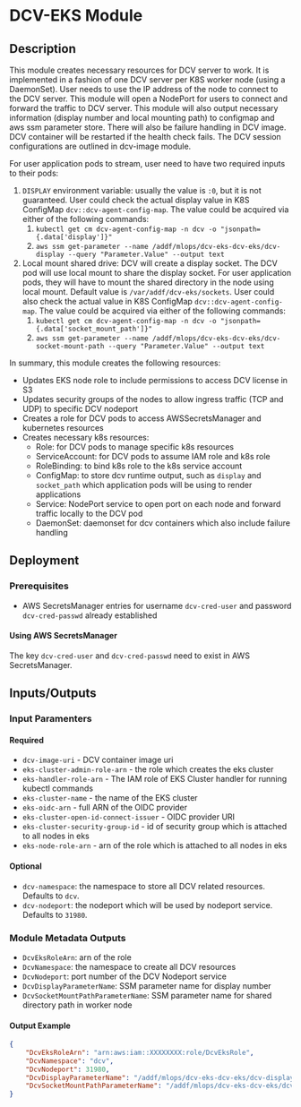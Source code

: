 # DCV-EKS Module

## Description

This module creates necessary resources for DCV server to work. It is implemented in a fashion of one DCV server per K8S worker node (using a DaemonSet). User needs to use the IP address of the node to connect to the DCV  server. This module will open a NodePort for users to connect and forward the traffic to DCV server. This module will also output necessary information (display number and local mounting path) to configmap and aws ssm parameter store. There will also be failure handling in DCV image. DCV
container will be restarted if the health check fails. The DCV session configurations are outlined in dcv-image module.

For user application pods to stream, user need to have two required inputs to their pods:

1. `DISPLAY` environment variable: usually the value is `:0`, but it is not guaranteed. User could check the actual display value in K8S ConfigMap `dcv::dcv-agent-config-map`. The value could be acquired via either of the following commands:
   1. `kubectl get cm dcv-agent-config-map -n dcv -o "jsonpath={.data['display']}"`
   2. `aws ssm get-parameter --name /addf/mlops/dcv-eks-dcv-eks/dcv-display --query "Parameter.Value" --output text`
2. Local mount shared drive: DCV will create a display socket. The DCV pod will use local mount to share the display socket. For user application pods, they will have to mount the shared directory in the node using local mount. Default value is `/var/addf/dcv-eks/sockets`. User could also check the actual value in K8S ConfigMap `dcv::dcv-agent-config-map`.
   The value could be acquired via either of the following commands:
   1. `kubectl get cm dcv-agent-config-map -n dcv -o "jsonpath={.data['socket_mount_path']}"`
   2. `aws ssm get-parameter --name /addf/mlops/dcv-eks-dcv-eks/dcv-socket-mount-path --query "Parameter.Value" --output text`

In summary, this module creates the following resources:

- Updates EKS node role to include permissions to access DCV license in S3
- Updates security groups of the nodes to allow ingress traffic (TCP and UDP) to specific DCV nodeport
- Creates a role for DCV pods to access AWSSecretsManager and kubernetes resources
- Creates necessary k8s resources:
  - Role: for DCV pods to manage specific k8s resources
  - ServiceAccount: for DCV pods to assume IAM role and k8s role
  - RoleBinding: to bind k8s role to the k8s service account
  - ConfigMap: to store dcv runtime output, such as `display` and `socket_path` which application pods will be using to render applications
  - Service: NodePort service to open port on each node and forward traffic locally to the DCV pod
  - DaemonSet: daemonset for dcv containers which also include failure handling

## Deployment

### Prerequisites

- AWS SecretsManager entries for username `dcv-cred-user` and password `dcv-cred-passwd` already established

#### Using AWS SecretsManager

The key `dcv-cred-user` and `dcv-cred-passwd` need to exist in AWS SecretsManager.

## Inputs/Outputs

### Input Paramenters

#### Required

- `dcv-image-uri` - DCV container image uri
- `eks-cluster-admin-role-arn` - the role which creates the eks cluster
- `eks-handler-role-arn` - The IAM role of EKS Cluster handler for running kubectl commands
- `eks-cluster-name` - the name of the EKS cluster
- `eks-oidc-arn` - full ARN of the OIDC provider
- `eks-cluster-open-id-connect-issuer` - OIDC provider URI
- `eks-cluster-security-group-id` - id of security group which is attached to all nodes in eks
- `eks-node-role-arn` - arn of the role which is attached to all nodes in eks

#### Optional

- `dcv-namespace`: the namespace to store all DCV related resources. Defaults to `dcv`.
- `dcv-nodeport`: the nodeport which will be used by nodeport service. Defaults to `31980`.

### Module Metadata Outputs

- `DcvEksRoleArn`: arn of the role
- `DcvNamespace`: the namespace to create all DCV resources
- `DcvNodeport`: port number of the DCV Nodeport service
- `DcvDisplayParameterName`: SSM parameter name for display number
- `DcvSocketMountPathParameterName`: SSM parameter name for shared directory path in worker node

#### Output Example

```json
{
    "DcvEksRoleArn": "arn:aws:iam::XXXXXXXX:role/DcvEksRole",
    "DcvNamespace": "dcv",
    "DcvNodeport": 31980,
    "DcvDisplayParameterName": "/addf/mlops/dcv-eks-dcv-eks/dcv-display",
    "DcvSocketMountPathParameterName": "/addf/mlops/dcv-eks-dcv-eks/dcv-socket-mount-path"
}
